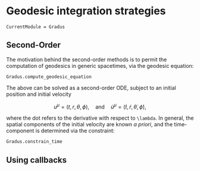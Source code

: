 # Geodesic integration strategies

```@meta
CurrentModule = Gradus
```

## Second-Order

The motivation behind the second-order methods is to permit the computation of geodesics in generic spacetimes, via the geodesic equation:

```@docs
Gradus.compute_geodesic_equation
```

The above can be solved as a second-order ODE, subject to an initial position and initial velocity

```math
u^\mu = \left(t, r, \theta, \phi \right),
\quad
\text{and}
\quad
\dot{u}^\mu  
    = \left( \dot{t}, \dot{r}, \dot{\theta}, \dot{\phi} \right),
```
where the dot refers to the derivative with respect to ``\lambda``. In general, the spatial components of the initial velocity are known _a priori_, and the time-component is determined via the constraint:

```@docs
Gradus.constrain_time
```

## Using callbacks